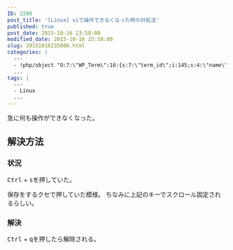 ```yaml
---
ID: 2208
post_title: '[Linux] viで操作できなくなった時の対処法'
published: true
post_date: 2015-10-16 23:58:00
modified_date: 2015-10-16 23:58:00
slug: 20151016235800.html
categories: |
  ---
  - !php/object "O:7:\"WP_Term\":16:{s:7:\"term_id\";i:145;s:4:\"name\";s:5:\"Linux\";s:4:\"slug\";s:5:\"linux\";s:10:\"term_group\";i:0;s:16:\"term_taxonomy_id\";i:353;s:8:\"taxonomy\";s:8:\"category\";s:11:\"description\";s:0:\"\";s:6:\"parent\";i:0;s:5:\"count\";i:5;s:6:\"filter\";s:3:\"raw\";s:6:\"cat_ID\";i:145;s:14:\"category_count\";i:5;s:20:\"category_description\";s:0:\"\";s:8:\"cat_name\";s:5:\"Linux\";s:17:\"category_nicename\";s:5:\"linux\";s:15:\"category_parent\";i:0;}"
  ...
tags: |
  ---
  - Linux
  ...
---
```

急に何も操作ができなくなった。
<!--more-->
<h2>解決方法</h2>
<h3>状況</h3>
<kbd>Ctrl</kbd> + <kbd>s</kbd>を押していた。

保存をするクセで押していた模様。
ちなみに上記のキーでスクロール固定されるらしい。

<h3>解決</h3>
<kbd>Ctrl</kbd> + <kbd>q</kbd>を押したら解除される。